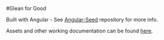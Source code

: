 #Glean for Good 

Built with Angular - See [Angular-Seed](https://github.com/angular/angular-seed) repository for more info.

Assets and other working documentation can be found [here](https://drive.google.com/folderview?id=0BzsGiNmben40aU1DQktNa2FKSnM&usp=sharing).